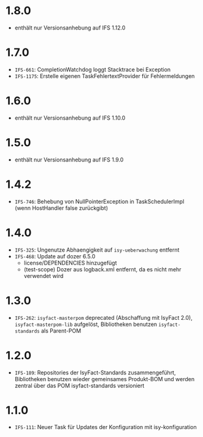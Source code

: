 # 1.8.0
- enthält nur Versionsanhebung auf IFS 1.12.0

# 1.7.0
- `IFS-661`: CompletionWatchdog loggt Stacktrace bei Exception
- `IFS-1175`: Erstelle eigenen TaskFehlertextProvider für Fehlermeldungen

# 1.6.0
- enthält nur Versionsanhebung auf IFS 1.10.0

# 1.5.0
- enthält nur Versionsanhebung auf IFS 1.9.0

# 1.4.2
- `IFS-746`: Behebung von NullPointerException in TaskSchedulerImpl (wenn HostHandler false zurückgibt)

# 1.4.0
- `IFS-325`: Ungenutze Abhaengigkeit auf `isy-ueberwachung` entfernt
- `IFS-468`: Update auf dozer 6.5.0
    * license/DEPENDENCIES hinzugefügt
    * (test-scope) Dozer aus logback.xml entfernt, da es nicht mehr verwendet wird

# 1.3.0
- `IFS-262`: `isyfact-masterpom` deprecated (Abschaffung mit IsyFact 2.0), `isyfact-masterpom-lib` aufgelöst, Bibliotheken benutzen `isyfact-standards` als Parent-POM

# 1.2.0
- `IFS-189`: Repositories der IsyFact-Standards zusammengeführt, Bibliotheken benutzen wieder gemeinsames Produkt-BOM und werden zentral über das POM isyfact-standards versioniert

# 1.1.0
- `IFS-111`: Neuer Task für Updates der Konfiguration mit isy-konfiguration
